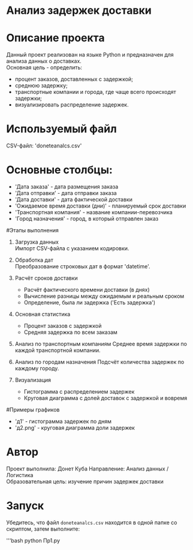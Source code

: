 # Анализ задержек доставки
# Описание проекта
Данный проект реализован на языке Python и предназначен для анализа данных о доставках.  
Основная цель - определить:
- процент заказов, доставленных с задержкой;
- среднюю задержку;
- транспортные компании и города, где чаще всего происходят задержки;
- визуализировать распределение задержек.

# Используемый файл
CSV-файл: 'doneteanalcs.csv'  

# Основные столбцы:
- 'Дата заказа' - дата размещения заказа
- 'Дата отправки' - дата отправки заказа
- 'Дата доставки' - дата фактической доставки
- 'Ожидаемое время доставки (дни)' - планируемый срок доставки
- 'Транспортная компания' - название компании-перевозчика
- 'Город назначения' - город, в который отправлен заказ

#Этапы выполнения

1. Загрузка данных  
   Импорт CSV-файла с указанием кодировки.

2. Обработка дат  
   Преобразование строковых дат в формат 'datetime'.

3. Расчёт сроков доставки 
   - Расчёт фактического времени доставки (в днях)
   - Вычисление разницы между ожидаемым и реальным сроком
   - Определение, была ли задержка ('Есть задержка')

4. Основная статистика
   - Процент заказов с задержкой
   - Средняя задержка по всем заказам

5. Анализ по транспортным компаниям
   Среднее время задержки по каждой транспортной компании.

6. Анализ по городам назначения
   Подсчёт количества задержек по каждому городу.

7. Визуализация
   - Гистограмма с распределением задержек
   - Круговая диаграмма с долей доставок с задержкой и вовремя


#Примеры графиков
- 'д1' - гистограмма задержек по дням  
- 'д2.png' - круговая диаграмма доли задержек

# Автор
Проект выполнила: Донет Куба 
Направление: Анализ данных / Логистика  
Образовательная цель: изучение причин задержек доставки 

# Запуск

Убедитесь, что файл `doneteanalcs.csv` находится в одной папке со скриптом, затем выполните:

'''bash
python Пр1.py
